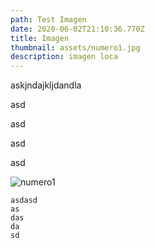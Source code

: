 ```yaml
---
path: Test Imagen
date: 2020-06-02T21:10:36.770Z
title: Imagen
thumbnail: assets/numero1.jpg
description: imagen loca
---
```

askjndajkljdandla

asd

asd

asd

asd



![](assets/numero1.jpg "numero1")

```
asdasd
as
das
da
sd
```